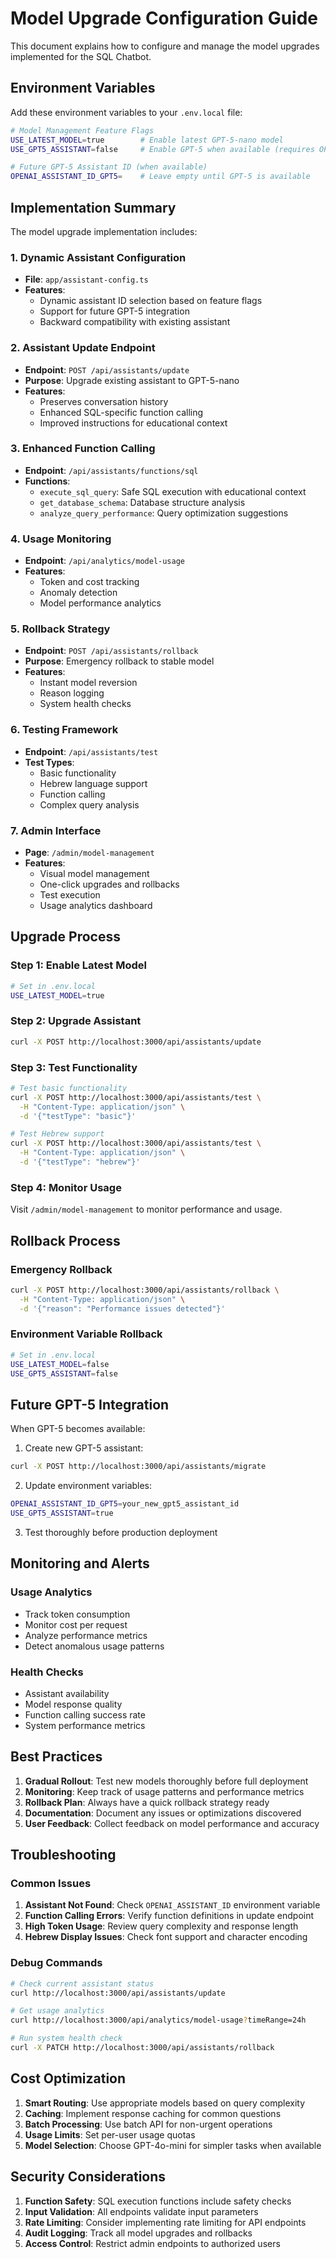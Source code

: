 # Model Upgrade Configuration Guide

This document explains how to configure and manage the model upgrades implemented for the SQL Chatbot.

## Environment Variables

Add these environment variables to your `.env.local` file:

```bash
# Model Management Feature Flags
USE_LATEST_MODEL=true        # Enable latest GPT-5-nano model
USE_GPT5_ASSISTANT=false     # Enable GPT-5 when available (requires OPENAI_ASSISTANT_ID_GPT5)

# Future GPT-5 Assistant ID (when available)
OPENAI_ASSISTANT_ID_GPT5=    # Leave empty until GPT-5 is available
```

## Implementation Summary

The model upgrade implementation includes:

### 1. Dynamic Assistant Configuration
- **File**: `app/assistant-config.ts`
- **Features**: 
  - Dynamic assistant ID selection based on feature flags
  - Support for future GPT-5 integration
  - Backward compatibility with existing assistant

### 2. Assistant Update Endpoint
- **Endpoint**: `POST /api/assistants/update`
- **Purpose**: Upgrade existing assistant to GPT-5-nano
- **Features**:
  - Preserves conversation history
  - Enhanced SQL-specific function calling
  - Improved instructions for educational context

### 3. Enhanced Function Calling
- **Endpoint**: `/api/assistants/functions/sql`
- **Functions**:
  - `execute_sql_query`: Safe SQL execution with educational context
  - `get_database_schema`: Database structure analysis
  - `analyze_query_performance`: Query optimization suggestions

### 4. Usage Monitoring
- **Endpoint**: `/api/analytics/model-usage`
- **Features**:
  - Token and cost tracking
  - Anomaly detection
  - Model performance analytics

### 5. Rollback Strategy
- **Endpoint**: `POST /api/assistants/rollback`
- **Purpose**: Emergency rollback to stable model
- **Features**:
  - Instant model reversion
  - Reason logging
  - System health checks

### 6. Testing Framework
- **Endpoint**: `/api/assistants/test`
- **Test Types**:
  - Basic functionality
  - Hebrew language support
  - Function calling
  - Complex query analysis

### 7. Admin Interface
- **Page**: `/admin/model-management`
- **Features**:
  - Visual model management
  - One-click upgrades and rollbacks
  - Test execution
  - Usage analytics dashboard

## Upgrade Process

### Step 1: Enable Latest Model
```bash
# Set in .env.local
USE_LATEST_MODEL=true
```

### Step 2: Upgrade Assistant
```bash
curl -X POST http://localhost:3000/api/assistants/update
```

### Step 3: Test Functionality
```bash
# Test basic functionality
curl -X POST http://localhost:3000/api/assistants/test \
  -H "Content-Type: application/json" \
  -d '{"testType": "basic"}'

# Test Hebrew support
curl -X POST http://localhost:3000/api/assistants/test \
  -H "Content-Type: application/json" \
  -d '{"testType": "hebrew"}'
```

### Step 4: Monitor Usage
Visit `/admin/model-management` to monitor performance and usage.

## Rollback Process

### Emergency Rollback
```bash
curl -X POST http://localhost:3000/api/assistants/rollback \
  -H "Content-Type: application/json" \
  -d '{"reason": "Performance issues detected"}'
```

### Environment Variable Rollback
```bash
# Set in .env.local
USE_LATEST_MODEL=false
USE_GPT5_ASSISTANT=false
```

## Future GPT-5 Integration

When GPT-5 becomes available:

1. Create new GPT-5 assistant:
```bash
curl -X POST http://localhost:3000/api/assistants/migrate
```

2. Update environment variables:
```bash
OPENAI_ASSISTANT_ID_GPT5=your_new_gpt5_assistant_id
USE_GPT5_ASSISTANT=true
```

3. Test thoroughly before production deployment

## Monitoring and Alerts

### Usage Analytics
- Track token consumption
- Monitor cost per request
- Analyze performance metrics
- Detect anomalous usage patterns

### Health Checks
- Assistant availability
- Model response quality
- Function calling success rate
- System performance metrics

## Best Practices

1. **Gradual Rollout**: Test new models thoroughly before full deployment
2. **Monitoring**: Keep track of usage patterns and performance metrics
3. **Rollback Plan**: Always have a quick rollback strategy ready
4. **Documentation**: Document any issues or optimizations discovered
5. **User Feedback**: Collect feedback on model performance and accuracy

## Troubleshooting

### Common Issues

1. **Assistant Not Found**: Check `OPENAI_ASSISTANT_ID` environment variable
2. **Function Calling Errors**: Verify function definitions in update endpoint
3. **High Token Usage**: Review query complexity and response length
4. **Hebrew Display Issues**: Check font support and character encoding

### Debug Commands

```bash
# Check current assistant status
curl http://localhost:3000/api/assistants/update

# Get usage analytics
curl http://localhost:3000/api/analytics/model-usage?timeRange=24h

# Run system health check
curl -X PATCH http://localhost:3000/api/assistants/rollback
```

## Cost Optimization

1. **Smart Routing**: Use appropriate models based on query complexity
2. **Caching**: Implement response caching for common questions
3. **Batch Processing**: Use batch API for non-urgent operations
4. **Usage Limits**: Set per-user usage quotas
5. **Model Selection**: Choose GPT-4o-mini for simpler tasks when available

## Security Considerations

1. **Function Safety**: SQL execution functions include safety checks
2. **Input Validation**: All endpoints validate input parameters
3. **Rate Limiting**: Consider implementing rate limiting for API endpoints
4. **Audit Logging**: Track all model upgrades and rollbacks
5. **Access Control**: Restrict admin endpoints to authorized users
